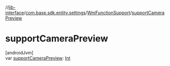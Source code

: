 //[lib-interface](../../../index.md)/[com.base.sdk.entity.settings](../index.md)/[WmFunctionSupport](index.md)/[supportCameraPreview](support-camera-preview.md)

# supportCameraPreview

[androidJvm]\
var [supportCameraPreview](support-camera-preview.md): [Int](https://kotlinlang.org/api/latest/jvm/stdlib/kotlin/-int/index.html)
